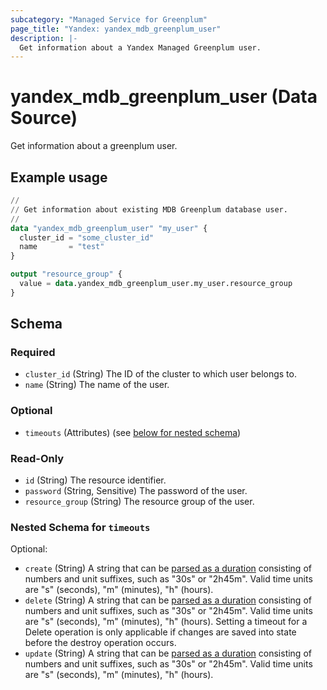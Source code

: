 ```yaml
---
subcategory: "Managed Service for Greenplum"
page_title: "Yandex: yandex_mdb_greenplum_user"
description: |-
  Get information about a Yandex Managed Greenplum user.
---
```


# yandex_mdb_greenplum_user (Data Source)

Get information about a greenplum user.

## Example usage

```terraform
//
// Get information about existing MDB Greenplum database user.
//
data "yandex_mdb_greenplum_user" "my_user" {
  cluster_id = "some_cluster_id"
  name       = "test"
}

output "resource_group" {
  value = data.yandex_mdb_greenplum_user.my_user.resource_group
}
```

<!-- schema generated by tfplugindocs -->
## Schema

### Required

- `cluster_id` (String) The ID of the cluster to which user belongs to.
- `name` (String) The name of the user.

### Optional

- `timeouts` (Attributes) (see [below for nested schema](#nestedatt--timeouts))

### Read-Only

- `id` (String) The resource identifier.
- `password` (String, Sensitive) The password of the user.
- `resource_group` (String) The resource group of the user.

<a id="nestedatt--timeouts"></a>
### Nested Schema for `timeouts`

Optional:

- `create` (String) A string that can be [parsed as a duration](https://pkg.go.dev/time#ParseDuration) consisting of numbers and unit suffixes, such as "30s" or "2h45m". Valid time units are "s" (seconds), "m" (minutes), "h" (hours).
- `delete` (String) A string that can be [parsed as a duration](https://pkg.go.dev/time#ParseDuration) consisting of numbers and unit suffixes, such as "30s" or "2h45m". Valid time units are "s" (seconds), "m" (minutes), "h" (hours). Setting a timeout for a Delete operation is only applicable if changes are saved into state before the destroy operation occurs.
- `update` (String) A string that can be [parsed as a duration](https://pkg.go.dev/time#ParseDuration) consisting of numbers and unit suffixes, such as "30s" or "2h45m". Valid time units are "s" (seconds), "m" (minutes), "h" (hours).
